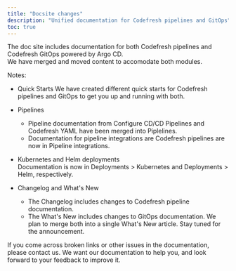 ```yaml
---
title: "Docsite changes"
description: "Unified documentation for Codefresh pipelines and GitOps"
toc: true
---
```


The doc site includes documentation for both Codefresh pipelines and Codefresh GitOps powered by Argo CD.  
We have merged and moved content to accomodate both modules.  

 
Notes:
* Quick Starts
  We have created different quick starts for Codefresh pipelines and GitOps to get you up and running with both. 

* Pipelines  
    * Pipeline documentation from Configure CD/CD Pipelines and Codefresh YAML have been merged into Piplelines.
    * Documentation for pipeline integrations are  Codefresh pipelines are now in Pipeline integrations.

* Kubernetes and Helm deployments  
  Documentation is now in Deployments > Kubernetes and Deployments > Helm, respectively.

* Changelog and What's New  
    * The Changelog includes changes to Codefresh pipeline documentation.
    * The What's New includes changes to GitOps documentation.
  We plan to merge both into a single What's New article. Stay tuned for the announcement.

If you come across broken links or other issues in the documentation, please contact us.
We want our documentation to help you, and look forward to your feedback to improve it.

